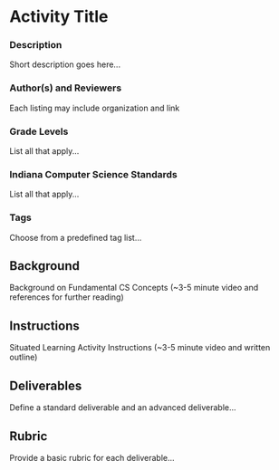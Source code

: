 # Activity Title
### Description
Short description goes here...

### Author(s) and Reviewers
Each listing may include organization and link

### Grade Levels
List all that apply...

### Indiana Computer Science Standards
List all that apply...

### Tags
Choose from a predefined tag list...

## Background
Background on Fundamental CS Concepts (~3-5 minute video and references for further reading)

## Instructions
Situated Learning Activity Instructions (~3-5 minute video and written outline)

## Deliverables
Define a standard deliverable and an advanced deliverable...

## Rubric
Provide a basic rubric for each deliverable...
